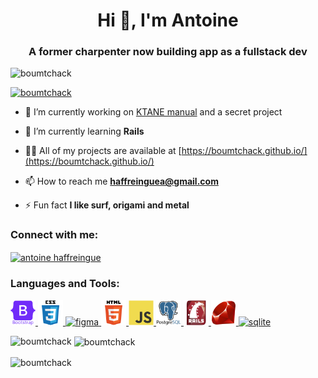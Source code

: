 <h1 align="center">Hi 👋, I'm Antoine</h1>
<h3 align="center">A former charpenter now building app as a fullstack dev</h3>

<p align="left"> <img src="https://komarev.com/ghpvc/?username=boumtchack&label=Profile%20views&color=0e75b6&style=flat" alt="boumtchack" /> </p>

<p align="left"> <a href="https://github.com/ryo-ma/github-profile-trophy"><img src="https://github-profile-trophy.vercel.app/?username=boumtchack" alt="boumtchack" /></a> </p>

- 🔭 I’m currently working on [KTANE manual](https://boumtchack.github.io/KTANE/index.html) and a secret project 

- 🌱 I’m currently learning **Rails**

- 👨‍💻 All of my projects are available at [https://boumtchack.github.io/](https://boumtchack.github.io/)

- 📫 How to reach me **haffreinguea@gmail.com**

- ⚡ Fun fact **I like surf, origami and metal**

<h3 align="left">Connect with me:</h3>
<p align="left">
<a href="https://linkedin.com/in/antoine haffreingue" target="blank"><img align="center" src="https://raw.githubusercontent.com/rahuldkjain/github-profile-readme-generator/master/src/images/icons/Social/linked-in-alt.svg" alt="antoine haffreingue" height="30" width="40" /></a>
</p>

<h3 align="left">Languages and Tools:</h3>
<p align="left"> <a href="https://getbootstrap.com" target="_blank" rel="noreferrer"> <img src="https://raw.githubusercontent.com/devicons/devicon/master/icons/bootstrap/bootstrap-plain-wordmark.svg" alt="bootstrap" width="40" height="40"/> </a> <a href="https://www.w3schools.com/css/" target="_blank" rel="noreferrer"> <img src="https://raw.githubusercontent.com/devicons/devicon/master/icons/css3/css3-original-wordmark.svg" alt="css3" width="40" height="40"/> </a> <a href="https://www.figma.com/" target="_blank" rel="noreferrer"> <img src="https://www.vectorlogo.zone/logos/figma/figma-icon.svg" alt="figma" width="40" height="40"/> </a> <a href="https://www.w3.org/html/" target="_blank" rel="noreferrer"> <img src="https://raw.githubusercontent.com/devicons/devicon/master/icons/html5/html5-original-wordmark.svg" alt="html5" width="40" height="40"/> </a> <a href="https://developer.mozilla.org/en-US/docs/Web/JavaScript" target="_blank" rel="noreferrer"> <img src="https://raw.githubusercontent.com/devicons/devicon/master/icons/javascript/javascript-original.svg" alt="javascript" width="40" height="40"/> </a> <a href="https://www.postgresql.org" target="_blank" rel="noreferrer"> <img src="https://raw.githubusercontent.com/devicons/devicon/master/icons/postgresql/postgresql-original-wordmark.svg" alt="postgresql" width="40" height="40"/> </a> <a href="https://rubyonrails.org" target="_blank" rel="noreferrer"> <img src="https://raw.githubusercontent.com/devicons/devicon/master/icons/rails/rails-original-wordmark.svg" alt="rails" width="40" height="40"/> </a> <a href="https://www.ruby-lang.org/en/" target="_blank" rel="noreferrer"> <img src="https://raw.githubusercontent.com/devicons/devicon/master/icons/ruby/ruby-original.svg" alt="ruby" width="40" height="40"/> </a> <a href="https://www.sqlite.org/" target="_blank" rel="noreferrer"> <img src="https://www.vectorlogo.zone/logos/sqlite/sqlite-icon.svg" alt="sqlite" width="40" height="40"/> </a> </p>

<p><img align="left" src="https://github-readme-stats.vercel.app/api/top-langs?username=boumtchack&show_icons=true&locale=en&layout=compact" alt="boumtchack" /></p>

<p>&nbsp;<img align="center" src="https://github-readme-stats.vercel.app/api?username=boumtchack&show_icons=true&locale=en" alt="boumtchack" /></p>

<p><img align="center" src="https://github-readme-streak-stats.herokuapp.com/?user=boumtchack&" alt="boumtchack" /></p>
